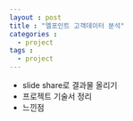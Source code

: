 ```yaml
---
layout : post
title : "엘포인트 고객데이터 분석"
categories : 
  - project
tags :
  - project
---
```


- slide share로 결과물 올리기
- 프로젝트 기술서 정리
- 느낀점 
